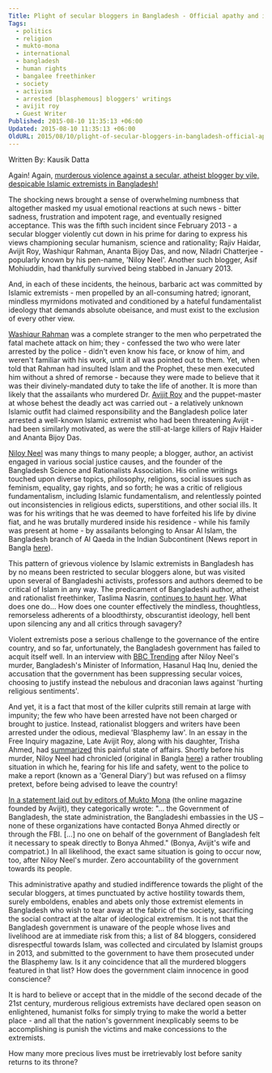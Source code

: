 ```yaml
---
Title: Plight of secular bloggers in Bangladesh - Official apathy and indifference emboldens murderous Islamic extremists
Tags:
  - politics
  - religion
  - mukto-mona
  - international
  - bangladesh
  - human rights
  - bangalee freethinker
  - society
  - activism
  - arrested [blasphemous] bloggers' writings
  - avijit roy
  - Guest Writer
Published: 2015-08-10 11:35:13 +06:00
Updated: 2015-08-10 11:35:13 +06:00
OldURL: 2015/08/10/plight-of-secular-bloggers-in-bangladesh-official-apathy-and-indifference-emboldens-murderous-islamic-extremists/
---
```


Written By: Kausik Datta

Again! Again, <a href="https://www.bbc.com/news/world-asia-33819032">murderous violence against a secular, atheist blogger by vile, despicable Islamic extremists in Bangladesh!</a>

The shocking news brought a sense of overwhelming numbness that altogether masked my usual emotional reactions at such news - bitter sadness, frustration and impotent rage, and eventually resigned acceptance. This was the fifth such incident since February 2013 - a secular blogger violently cut down in his prime for daring to express his views championing secular humanism, science and rationality; Rajiv Haidar, Avijit Roy, Washiqur Rahman, Ananta Bijoy Das, and now, Niladri Chatterjee - popularly known by his pen-name, 'Niloy Neel'. Another such blogger, Asif Mohiuddin, had thankfully survived being stabbed in January 2013.

And, in each of these incidents, the heinous, barbaric act was committed by Islamic extremists - men propelled by an all-consuming hatred; ignorant, mindless myrmidons motivated and conditioned by a hateful fundamentalist ideology that demands absolute obeisance, and must exist to the exclusion of every other view.

<a href="https://ohthehumanityofitall.blogspot.com/2015/03/nope-not-going-to-write-again.html">Washiqur Rahman</a> was a complete stranger to the men who perpetrated the fatal machete attack on him; they - confessed the two who were later arrested by the police - didn't even know his face, or know of him, and weren't familiar with his work, until it all was pointed out to them. Yet, when told that Rahman had insulted Islam and the Prophet, these men executed him without a shred of remorse - because they were made to believe that it was their divinely-mandated duty to take the life of another. It is more than likely that the assailants who murdered Dr. <a href="https://ohthehumanityofitall.blogspot.com/2015/03/never-reason-to-stop-fighting-to-make.html">Avijit Roy</a> and the puppet-master at whose behest the deadly act was carried out - a relatively unknown Islamic outfit had claimed responsibility and the Bangladesh police later arrested a well-known Islamic extremist who had been threatening Avijit - had been similarly motivated, as were the still-at-large killers of Rajiv Haider and Ananta Bijoy Das.

<a href="https://enblog.muktomona.com/2015/08/07/statement-on-the-murder-of-niloy-neel/">Niloy Neel</a> was many things to many people; a blogger, author, an activist engaged in various social justice causes, and the founder of the Bangladesh Science and Rationalists Association. His online writings touched upon diverse topics, philosophy, religions, social issues such as feminism, equality, gay rights, and so forth; he was a critic of religious fundamentalism, including Islamic fundamentalism, and relentlessly pointed out inconsistencies in religious edicts, superstitions, and other social ills. It was for his writings that he was deemed to have forfeited his life by divine fiat, and he was brutally murdered inside his residence - while his family was present at home - by assailants belonging to Ansar Al Islam, the Bangladesh branch of Al Qaeda in the Indian Subcontinent (News report in Bangla <a href="https://www.banglatribune.com/news/show/106790">here</a>).

This pattern of grievous violence by Islamic extremists in Bangladesh has by no means been restricted to secular bloggers alone, but was visited upon several of Bangladeshi activists, professors and authors deemed to be critical of Islam in any way. The predicament of Bangladeshi author, atheist and rationalist freethinker, Taslima Nasrin, <a href="https://www.dw.com/en/bangladeshi-author-taslima-nasreen-leaves-india-after-islamists-threats/a-18496532">continues to haunt her</a>. What does one do... How does one counter effectively the mindless, thoughtless, remorseless adherents of a bloodthirsty, obscurantist ideology, hell bent upon silencing any and all critics through savagery?

Violent extremists pose a serious challenge to the governance of the entire country, and so far, unfortunately, the Bangladesh government has failed to acquit itself well. In an interview with <a href="https://www.bbc.com/news/blogs-trending-33822674">BBC Trending</a> after Niloy Neel's murder, Bangladesh's Minister of Information, Hasanul Haq Inu, denied the accusation that the government has been suppressing secular voices, choosing to justify instead the nebulous and draconian laws against 'hurting religious sentiments'.

And yet, it is a fact that most of the killer culprits still remain at large with impunity; the few who have been arrested have not been charged or brought to justice. Instead, rationalist bloggers and writers have been arrested under the odious, medieval 'Blasphemy law'. In an essay in the Free Inquiry magazine, Late Avijit Roy, along with his daughter, Trisha Ahmed, had <a href="https://www.secularhumanism.org/index.php/articles/3551">summarized</a> this painful state of affairs. Shortly before his murder, Niloy Neel had chronicled (original in Bangla <a href="https://blog.muktomona.com/2015/08/07/47171/">here</a>) a rather troubling situation in which he, fearing for his life and safety, went to the police to make a report (known as a 'General Diary') but was refused on a flimsy pretext, before being advised to leave the country!

<a href="https://enblog.muktomona.com/2015/07/10/statement-from-mukto-mona-on-recent-false-media-claims-about-avijit-roys-killers/">In a statement laid out by editors of Mukto Mona</a> (the online magazine founded by Avijit), they categorically wrote: "... the Government of Bangladesh, the state administration, the Bangladeshi embassies in the US – none of these organizations have contacted Bonya Ahmed directly or through the FBI. [...] no one on behalf of the government of Bangladesh felt it necessary to speak directly to Bonya Ahmed." (Bonya, Avijit's wife and compatriot.) In all likelihood, the exact same situation is going to occur now, too, after Niloy Neel's murder. Zero accountability of the government towards its people.

This administrative apathy and studied indifference towards the plight of the secular bloggers, at times punctuated by active hostility towards them, surely emboldens, enables and abets only those extremist elements in Bangladesh who wish to tear away at the fabric of the society, sacrificing the social contract at the altar of ideological extremism. It is not that the Bangladesh government is unaware of the people whose lives and livelihood are at immediate risk from this; a list of 84 bloggers, considered disrespectful towards Islam, was collected and circulated by Islamist groups in 2013, and submitted to the government to have them prosecuted under the Blasphemy law. Is it any coincidence that all the murdered bloggers featured in that list? How does the government claim innocence in good conscience?

It is hard to believe or accept that in the middle of the second decade of the 21st century, murderous religious extremists have declared open season on enlightened, humanist folks for simply trying to make the world a better place - and all that the nation's government inexplicably seems to be accomplishing is punish the victims and make concessions to the extremists.

How many more precious lives must be irretrievably lost before sanity returns to its throne?
